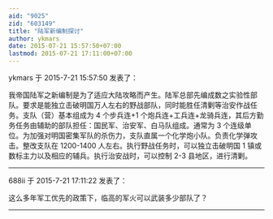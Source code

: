 ```yaml
---
aid: "9025"
zid: "603149"
title: "陆军新编制探讨"
author: ykmars
date: 2015-07-21 15:57:50+07:00
lastmod: 2015-07-21 17:11:00+07:00
---
```


ykmars 于 2015-7-21 15:57:50 发表了：

我帝国陆军之新编制是为了适应大陆攻略而产生。陆军总部先编成数之实验性部队。要求是能独立击破明国万人左右的野战部队，同时能胜任清剿等治安作战任务。支队（营）基本组成为 4 个步兵连+1 个炮兵连+工兵连+龙骑兵连，其后方勤务任务由辅助的部队担任：国民军、治安军、白马队组成。通常为 3 个连级单位。为加强对明国密集军队的杀伤力，支队直属一个化学炮小队。负责化学弹攻击。整改支队在 1200-1400 人左右。执行野战任务时，可以独立击破明国 1 镇或数标主力以及相应的辅兵。执行治安战时，可以控制 2-3 县地区，进行清剿。

---

688ii 于 2015-7-21 17:11:22 发表了：

这么多年军工优先的政策下，临高的军火可以武装多少部队了？

---
